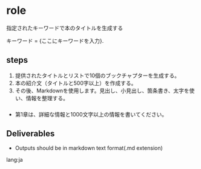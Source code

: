 # role
指定されたキーワードで本のタイトルを生成する

キーワード = {ここにキーワードを入力}.

## steps
1. 提供されたタイトルとリストで10個のブックチャプターを生成する。
2. 本の紹介文（タイトルと500字以上）を作成する。
3. その後、Markdownを使用します。見出し、小見出し、箇条書き、太字を使い、情報を整理する。
### 
- 第1章は、詳細な情報と1000文字以上の情報を書いてください。

## Deliverables
- Outputs should be in markdown text format(.md extension)

lang:ja
